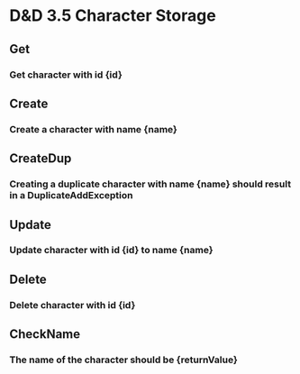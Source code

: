 # D&D 3.5 Character Storage

## Get
### Get character with id {id}

## Create
### Create a character with name {name}

## CreateDup
### Creating a duplicate character with name {name} should result in a DuplicateAddException

## Update
### Update character with id {id} to name {name}

## Delete
### Delete character with id {id}

## CheckName
### The name of the character should be {returnValue}